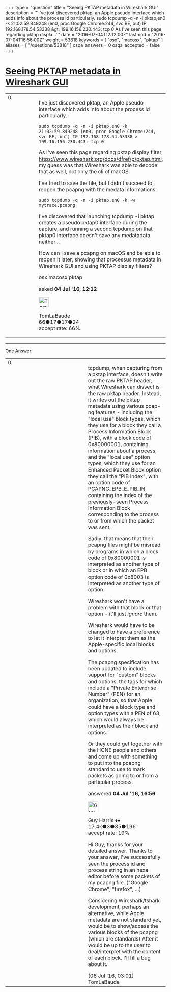 +++
type = "question"
title = "Seeing PKTAP metadata in Wireshark GUI"
description = '''I&#x27;ve just discovered pktap, an Apple pseudo interface which adds info about the process id particularly. sudo tcpdump -q -n -i pktap,en0 -k 21:02:59.849248 (en0, proc Google Chrome:244, svc BE, out) IP 192.168.178.54.53338 &amp;gt; 199.16.156.230.443: tcp 0  As I&#x27;ve seen this page regarding pktap displa...'''
date = "2016-07-04T12:12:00Z"
lastmod = "2016-07-04T16:56:00Z"
weight = 53818
keywords = [ "osx", "macosx", "pktap" ]
aliases = [ "/questions/53818" ]
osqa_answers = 0
osqa_accepted = false
+++

<div class="headNormal">

# [Seeing PKTAP metadata in Wireshark GUI](/questions/53818/seeing-pktap-metadata-in-wireshark-gui)

</div>

<div id="main-body">

<div id="askform">

<table id="question-table" style="width:100%;"><colgroup><col style="width: 50%" /><col style="width: 50%" /></colgroup><tbody><tr class="odd"><td style="width: 30px; vertical-align: top"><div class="vote-buttons"><div id="post-53818-score" class="post-score" title="current number of votes">0</div><div id="favorite-count" class="favorite-count"></div></div></td><td><div id="item-right"><div class="question-body"><p>I've just discovered pktap, an Apple pseudo interface which adds info about the process id particularly.</p><pre><code>sudo tcpdump -q -n -i pktap,en0 -k
21:02:59.849248 (en0, proc Google Chrome:244, svc BE, out) IP 192.168.178.54.53338 &gt; 199.16.156.230.443: tcp 0</code></pre><p>As I've seen this page regarding pktap display filter, <a href="https://www.wireshark.org/docs/dfref/p/pktap.html">https://www.wireshark.org/docs/dfref/p/pktap.html</a>, my guess was that Wireshark was able to decode that as well, not only the cli of macOS.</p><p>I've tried to save the file, but I didn't succeed to reopen the pcapng with the medata informations.</p><pre><code>sudo tcpdump -q -n -i pktap,en0 -k -w mytrace.pcapng</code></pre><p>I've discovered that launching tcpdump -i pktap creates a pseudo pktap0 interface during the capture, and running a second tcpdump on that pktap0 interface doesn't save any medatadata neither...</p><p>How can I save a pcapng on macOS and be able to reopen it later, showing that processus metadata in Wireshark GUI and using PKTAP display filters?</p></div><div id="question-tags" class="tags-container tags">osx macosx pktap</div><div id="question-controls" class="post-controls"></div><div class="post-update-info-container"><div class="post-update-info post-update-info-user"><p>asked <strong>04 Jul '16, 12:12</strong></p><img src="https://secure.gravatar.com/avatar/822be38630e1b9b5a1505f259322c63b?s=32&amp;d=identicon&amp;r=g" class="gravatar" width="32" height="32" alt="TomLaBaude&#39;s gravatar image" /><p>TomLaBaude<br />
<span class="score" title="66 reputation points">66</span><span title="17 badges"><span class="badge1">●</span><span class="badgecount">17</span></span><span title="17 badges"><span class="silver">●</span><span class="badgecount">17</span></span><span title="24 badges"><span class="bronze">●</span><span class="badgecount">24</span></span><br />
<span class="accept_rate" title="Rate of the user&#39;s accepted answers">accept rate:</span> <span title="TomLaBaude has 2 accepted answers">66%</span></p></div></div><div id="comments-container-53818" class="comments-container"></div><div id="comment-tools-53818" class="comment-tools"></div><div class="clear"></div><div id="comment-53818-form-container" class="comment-form-container"></div><div class="clear"></div></div></td></tr></tbody></table>

------------------------------------------------------------------------

<div class="tabBar">

<span id="sort-top"></span>

<div class="headQuestions">

One Answer:

</div>

</div>

<span id="53819"></span>

<div id="answer-container-53819" class="answer">

<table style="width:100%;"><colgroup><col style="width: 50%" /><col style="width: 50%" /></colgroup><tbody><tr class="odd"><td style="width: 30px; vertical-align: top"><div class="vote-buttons"><div id="post-53819-score" class="post-score" title="current number of votes">0</div></div></td><td><div class="item-right"><div class="answer-body"><p>tcpdump, when capturing from a pktap interface, doesn't write out the raw PKTAP header; what Wireshark can dissect is the raw pktap header. Instead, it writes out the pktap metadata using various pcap-ng features - including the "local use" block types, which they use for a block they call a Process Information Block (PIB), with a block code of 0x80000001, containing information about a process, and the "local use" option types, which they use for an Enhanced Packet Block option they call the "PIB index", with an option code of PCAPNG_EPB_E_PIB_IN, containing the index of the previously-seen Process Information Block corresponding to the process to or from which the packet was sent.</p><p>Sadly, that means that their pcapng files might be misread by programs in which a block code of 0x80000001 is interpreted as another type of block or in which an EPB option code of 0x8003 is interpreted as another type of option.</p><p>Wireshark won't have a problem with that block or that option - it'll just <em>ignore</em> them.</p><p>Wireshark would have to be changed to have a preference to let it interpret them as the Apple-specific local blocks and options.</p><p>The pcapng specification has been updated to include support for "custom" blocks and options, the tags for which include a "Private Enterprise Number" (PEN) for an organization, so that Apple could have a block type and option types with a PEN of 63, which would always be interpreted as their block and options.</p><p>Or they could get together with the HONE people and others and come up with something to put into the pcapng standard to use to mark packets as going to or from a particular process.</p></div><div class="answer-controls post-controls"></div><div class="post-update-info-container"><div class="post-update-info post-update-info-user"><p>answered <strong>04 Jul '16, 16:56</strong></p><img src="https://secure.gravatar.com/avatar/f93de7000747ab5efb5acd3034b2ebd7?s=32&amp;d=identicon&amp;r=g" class="gravatar" width="32" height="32" alt="Guy%20Harris&#39;s gravatar image" /><p>Guy Harris ♦♦<br />
<span class="score" title="17443 reputation points"><span>17.4k</span></span><span title="3 badges"><span class="badge1">●</span><span class="badgecount">3</span></span><span title="35 badges"><span class="silver">●</span><span class="badgecount">35</span></span><span title="196 badges"><span class="bronze">●</span><span class="badgecount">196</span></span><br />
<span class="accept_rate" title="Rate of the user&#39;s accepted answers">accept rate:</span> <span title="Guy Harris has 216 accepted answers">19%</span></p></div></div><div id="comments-container-53819" class="comments-container"><span id="53852"></span><div id="comment-53852" class="comment"><div id="post-53852-score" class="comment-score"></div><div class="comment-text"><p>Hi Guy, thanks for your detailed answer. Thanks to your answer, I've successfully seen the process id and process string in an hexa editor before some packets of my pcapng file. ("Google Chrome", "firefox", ...)</p><p>Considering Wireshark/tshark development, perhaps an alternative, while Apple metadata are not standard yet, would be to show/access the various blocks of the pcapng (which are standards) After it would be up to the user to deal/interpret with the content of each block. I'll fill a bug about it.</p></div><div id="comment-53852-info" class="comment-info"><span class="comment-age">(06 Jul '16, 03:01)</span> TomLaBaude</div></div></div><div id="comment-tools-53819" class="comment-tools"></div><div class="clear"></div><div id="comment-53819-form-container" class="comment-form-container"></div><div class="clear"></div></div></td></tr></tbody></table>

</div>

<div class="paginator-container-left">

</div>

</div>

</div>

